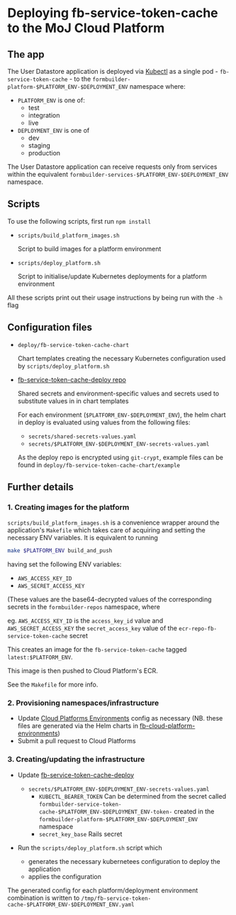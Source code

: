 # Deploying fb-service-token-cache to the MoJ Cloud Platform

## The app

The User Datastore application is deployed via [Kubectl](https://kubernetes.io/docs/reference/kubectl/overview/) as a single pod - `fb-service-token-cache` - to the `formbuilder-platform-$PLATFORM_ENV-$DEPLOYMENT_ENV` namespace where:

- `PLATFORM_ENV` is one of:
  - test
  - integration
  - live
- `DEPLOYMENT_ENV` is one of
  - dev
  - staging
  - production

The User Datastore application can receive requests only from services within the equivalent `formbuilder-services-$PLATFORM_ENV-$DEPLOYMENT_ENV` namespace.

## Scripts

To use the following scripts, first run `npm install`

- `scripts/build_platform_images.sh`

  Script to build images for a platform environment

- `scripts/deploy_platform.sh`

  Script to initialise/update Kubernetes deployments for a platform environment

All these scripts print out their usage instructions by being run with the `-h` flag

## Configuration files

- `deploy/fb-service-token-cache-chart`

  Chart templates creating the necessary Kubernetes configuration used by `scripts/deploy_platform.sh`

- [fb-service-token-cache-deploy repo](https://github.com/ministryofjustice/fb-service-token-cache-deploy)

  Shared secrets and environment-specific values and secrets used to substitute values in in chart templates

  For each environment (`$PLATFORM_ENV-$DEPLOYMENT_ENV`), the helm chart in deploy is evaluated using values from the following files:

  - `secrets/shared-secrets-values.yaml`
  - `secrets/$PLATFORM_ENV-$DEPLOYMENT_ENV-secrets-values.yaml`

  As the deploy repo is encrypted using `git-crypt`, example files can be found in `deploy/fb-service-token-cache-chart/example`

## Further details

### 1. Creating images for the platform

`scripts/build_platform_images.sh` is a convenience wrapper around the application's `Makefile` which takes care of acquiring and setting the necessary ENV variables. It is equivalent to running

```bash
make $PLATFORM_ENV build_and_push
```

having set the following ENV variables:

- `AWS_ACCESS_KEY_ID`
- `AWS_SECRET_ACCESS_KEY`

(These values are the base64-decrypted values of the corresponding secrets in the `formbuilder-repos` namespace, where

eg. `AWS_ACCESS_KEY_ID` is the `access_key_id` value and `AWS_SECRET_ACCESS_KEY` the `secret_access_key` value of the `ecr-repo-fb-service-token-cache` secret

This creates an image for the `fb-service-token-cache` tagged `latest:$PLATFORM_ENV`.

This image is then pushed to Cloud Platform's ECR.

See the `Makefile` for more info.

### 2. Provisioning namespaces/infrastructure

- Update [Cloud Platforms Environments](https://github.com/ministryofjustice/cloud-platform-environments/) config as necessary (NB. these files are generated via the Helm charts in [fb-cloud-platform-environments](https://github.com/ministryofjustice/cloud-platform-environments/))
- Submit a pull request to Cloud Platforms

### 3. Creating/updating the infrastructure

- Update [fb-service-token-cache-deploy](https://github.com/ministryofjustice/fb-service-token-cache-deploy)

  - `secrets/$PLATFORM_ENV-$DEPLOYMENT_ENV-secrets-values.yaml`
    - `KUBECTL_BEARER_TOKEN`
      Can be determined from the secret called `formbuilder-service-token-cache-$PLATFORM_ENV-$DEPLOYMENT_ENV-token-` created in the `formbuilder-platform-$PLATFORM_ENV-$DEPLOYMENT_ENV` namespace
    - `secret_key_base`
      Rails secret

- Run the `scripts/deploy_platform.sh` script which

  - generates the necessary kubernetees configuration to deploy the application
  - applies the configuration

The generated config for each platform/deployment environment combination is written to `/tmp/fb-service-token-cache-$PLATFORM_ENV-$DEPLOYMENT_ENV.yaml`
